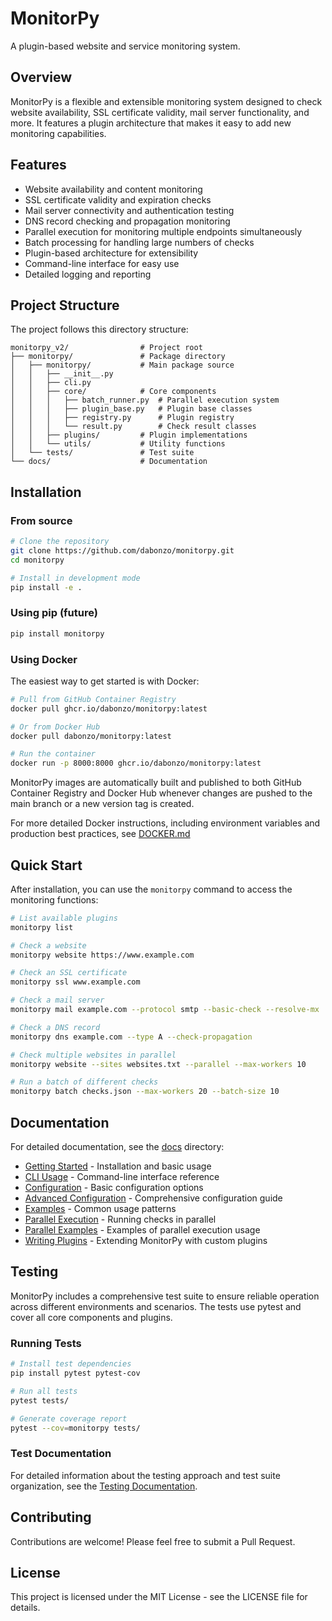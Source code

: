 # MonitorPy

A plugin-based website and service monitoring system.

## Overview

MonitorPy is a flexible and extensible monitoring system designed to check website availability, SSL certificate validity, mail server functionality, and more. It features a plugin architecture that makes it easy to add new monitoring capabilities.

## Features

- Website availability and content monitoring
- SSL certificate validity and expiration checks
- Mail server connectivity and authentication testing
- DNS record checking and propagation monitoring
- Parallel execution for monitoring multiple endpoints simultaneously
- Batch processing for handling large numbers of checks
- Plugin-based architecture for extensibility
- Command-line interface for easy use
- Detailed logging and reporting

## Project Structure

The project follows this directory structure:

```
monitorpy_v2/                # Project root
├── monitorpy/               # Package directory
│   ├── monitorpy/           # Main package source
│   │   ├── __init__.py
│   │   ├── cli.py
│   │   ├── core/            # Core components
│   │   │   ├── batch_runner.py  # Parallel execution system
│   │   │   ├── plugin_base.py   # Plugin base classes
│   │   │   ├── registry.py      # Plugin registry
│   │   │   └── result.py        # Check result classes
│   │   ├── plugins/         # Plugin implementations
│   │   └── utils/           # Utility functions
│   └── tests/               # Test suite
└── docs/                    # Documentation
```

## Installation

### From source

```bash
# Clone the repository
git clone https://github.com/dabonzo/monitorpy.git
cd monitorpy

# Install in development mode
pip install -e .
```

### Using pip (future)

```bash
pip install monitorpy
```

### Using Docker

The easiest way to get started is with Docker:

```bash
# Pull from GitHub Container Registry
docker pull ghcr.io/dabonzo/monitorpy:latest

# Or from Docker Hub
docker pull dabonzo/monitorpy:latest

# Run the container
docker run -p 8000:8000 ghcr.io/dabonzo/monitorpy:latest
```

MonitorPy images are automatically built and published to both GitHub Container Registry and Docker Hub whenever changes are pushed to the main branch or a new version tag is created.

For more detailed Docker instructions, including environment variables and production best practices, see [DOCKER.md](DOCKER.md)

## Quick Start

After installation, you can use the `monitorpy` command to access the monitoring functions:

```bash
# List available plugins
monitorpy list

# Check a website
monitorpy website https://www.example.com

# Check an SSL certificate
monitorpy ssl www.example.com

# Check a mail server
monitorpy mail example.com --protocol smtp --basic-check --resolve-mx

# Check a DNS record
monitorpy dns example.com --type A --check-propagation

# Check multiple websites in parallel
monitorpy website --sites websites.txt --parallel --max-workers 10

# Run a batch of different checks
monitorpy batch checks.json --max-workers 20 --batch-size 10
```


## Documentation

For detailed documentation, see the [docs](docs/) directory:

- [Getting Started](docs/getting_started.md) - Installation and basic usage
- [CLI Usage](docs/cli_usage.md) - Command-line interface reference
- [Configuration](docs/configuration.md) - Basic configuration options
- [Advanced Configuration](docs/reference/advanced_configuration.md) - Comprehensive configuration guide
- [Examples](docs/examples.md) - Common usage patterns
- [Parallel Execution](docs/parallel/overview.md) - Running checks in parallel
- [Parallel Examples](docs/parallel/examples.md) - Examples of parallel execution usage
- [Writing Plugins](docs/writing_plugins.md) - Extending MonitorPy with custom plugins

## Testing

MonitorPy includes a comprehensive test suite to ensure reliable operation across different environments and scenarios. The tests use pytest and cover all core components and plugins.

### Running Tests

```bash
# Install test dependencies
pip install pytest pytest-cov

# Run all tests
pytest tests/

# Generate coverage report
pytest --cov=monitorpy tests/
```

### Test Documentation

For detailed information about the testing approach and test suite organization, see the [Testing Documentation](docs/testing/index.md).

## Contributing

Contributions are welcome! Please feel free to submit a Pull Request.

## License

This project is licensed under the MIT License - see the LICENSE file for details.
